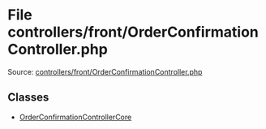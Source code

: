 File controllers/front/OrderConfirmationController.php
=========
Source: [controllers/front/OrderConfirmationController.php](https://github.com/PrestaShop/PrestaShop/blob/1.6.1.1/controllers/front/OrderConfirmationController.php)


Classes
-------

* [OrderConfirmationControllerCore](class.OrderConfirmationControllerCore.md)

